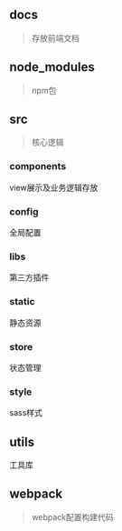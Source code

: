 ## docs
> 存放前端文档

## node_modules
> npm包

## src
> 核心逻辑

### components
view展示及业务逻辑存放

### config
全局配置

### libs
第三方插件

### static 
静态资源

### store
状态管理

### style
sass样式

## utils
工具库

## webpack
> webpack配置构建代码